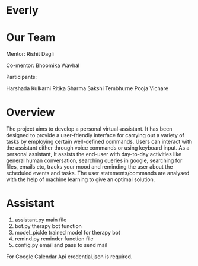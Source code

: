 # Everly
# Our Team
Mentor: Rishit Dagli

Co-mentor: Bhoomika Wavhal

Participants:

Harshada Kulkarni
Ritika Sharma
Sakshi Tembhurne
Pooja Vichare

# Overview
The project aims to develop a personal virtual-assistant. It has been designed to provide a user-friendly interface for carrying out a variety of tasks by employing certain well-defined commands. Users can interact with the assistant either through voice commands or using keyboard input. As a personal assistant, It assists the end-user with day-to-day activities like general human conversation, searching queries in google, searching for files, emails etc, tracks your mood and reminding the user about the scheduled events and tasks. The user statements/commands are analysed with the help of machine learning to give an optimal solution.

# Assistant

<ol> 
  <li> assistant.py main file </li>
  <li> bot.py therapy bot function</li>
  <li> model_pickle trained model for therapy bot </li>
  <li> remind.py reminder function file </li>
  <li> config.py email and pass to send mail </li>
</ol>

For Google Calendar Api credential.json is required.



